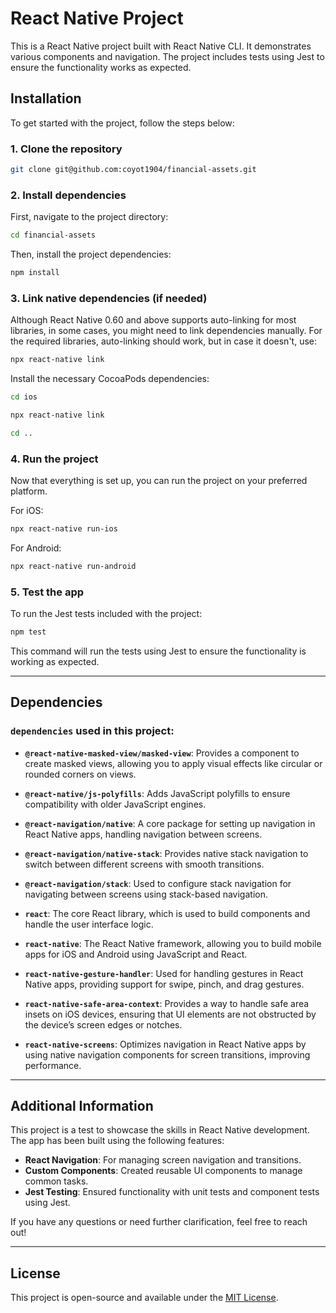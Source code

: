 # React Native Project

This is a React Native project built with React Native CLI. It demonstrates various components and navigation. The project includes tests using Jest to ensure the functionality works as expected.

## Installation

To get started with the project, follow the steps below:

### 1. Clone the repository

```bash
git clone git@github.com:coyot1904/financial-assets.git
```

### 2. Install dependencies

First, navigate to the project directory:

```bash
cd financial-assets
```

Then, install the project dependencies:

```bash
npm install
```

### 3. Link native dependencies (if needed)

Although React Native 0.60 and above supports auto-linking for most libraries, in some cases, you might need to link dependencies manually. For the required libraries, auto-linking should work, but in case it doesn't, use:

```bash
npx react-native link
```

Install the necessary CocoaPods dependencies:

```bash
cd ios
```

```bash
npx react-native link
```

```bash
cd ..
```

### 4. Run the project

Now that everything is set up, you can run the project on your preferred platform.

For iOS:

```bash
npx react-native run-ios
```

For Android:

```bash
npx react-native run-android
```

### 5. Test the app

To run the Jest tests included with the project:

```bash
npm test
```

This command will run the tests using Jest to ensure the functionality is working as expected.

---

## Dependencies

### `dependencies` used in this project:

- **`@react-native-masked-view/masked-view`**: Provides a component to create masked views, allowing you to apply visual effects like circular or rounded corners on views.
- **`@react-native/js-polyfills`**: Adds JavaScript polyfills to ensure compatibility with older JavaScript engines.

- **`@react-navigation/native`**: A core package for setting up navigation in React Native apps, handling navigation between screens.

- **`@react-navigation/native-stack`**: Provides native stack navigation to switch between different screens with smooth transitions.

- **`@react-navigation/stack`**: Used to configure stack navigation for navigating between screens using stack-based navigation.

- **`react`**: The core React library, which is used to build components and handle the user interface logic.

- **`react-native`**: The React Native framework, allowing you to build mobile apps for iOS and Android using JavaScript and React.

- **`react-native-gesture-handler`**: Used for handling gestures in React Native apps, providing support for swipe, pinch, and drag gestures.

- **`react-native-safe-area-context`**: Provides a way to handle safe area insets on iOS devices, ensuring that UI elements are not obstructed by the device’s screen edges or notches.

- **`react-native-screens`**: Optimizes navigation in React Native apps by using native navigation components for screen transitions, improving performance.

---

## Additional Information

This project is a test to showcase the skills in React Native development. The app has been built using the following features:

- **React Navigation**: For managing screen navigation and transitions.
- **Custom Components**: Created reusable UI components to manage common tasks.
- **Jest Testing**: Ensured functionality with unit tests and component tests using Jest.

If you have any questions or need further clarification, feel free to reach out!

---

## License

This project is open-source and available under the [MIT License](LICENSE).
